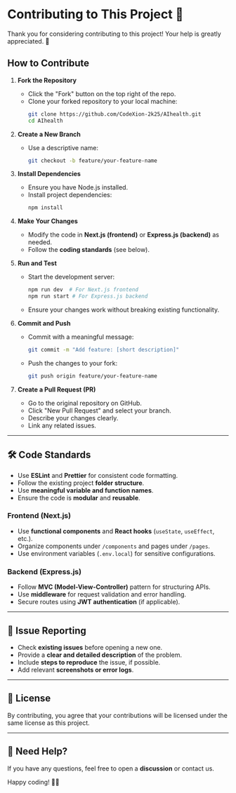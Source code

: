 # Contributing to This Project 🚀

Thank you for considering contributing to this project! Your help is greatly appreciated. 🎉

## How to Contribute

1. **Fork the Repository**  
   - Click the "Fork" button on the top right of the repo.
   - Clone your forked repository to your local machine:
     ```sh
     git clone https://github.com/CodeXion-2k25/AIhealth.git
     cd AIhealth
     ```

2. **Create a New Branch**  
   - Use a descriptive name:
     ```sh
     git checkout -b feature/your-feature-name
     ```

3. **Install Dependencies**  
   - Ensure you have Node.js installed.
   - Install project dependencies:
     ```sh
     npm install
     ```

4. **Make Your Changes**  
   - Modify the code in **Next.js (frontend)** or **Express.js (backend)** as needed.
   - Follow the **coding standards** (see below).

5. **Run and Test**  
   - Start the development server:
     ```sh
     npm run dev  # For Next.js frontend
     npm run start # For Express.js backend
     ```
   - Ensure your changes work without breaking existing functionality.

6. **Commit and Push**  
   - Commit with a meaningful message:
     ```sh
     git commit -m "Add feature: [short description]"
     ```
   - Push the changes to your fork:
     ```sh
     git push origin feature/your-feature-name
     ```

7. **Create a Pull Request (PR)**  
   - Go to the original repository on GitHub.
   - Click "New Pull Request" and select your branch.
   - Describe your changes clearly.
   - Link any related issues.

---

## 🛠 Code Standards

- Use **ESLint** and **Prettier** for consistent code formatting.
- Follow the existing project **folder structure**.
- Use **meaningful variable and function names**.
- Ensure the code is **modular** and **reusable**.

### **Frontend (Next.js)**
- Use **functional components** and **React hooks** (`useState`, `useEffect`, etc.).
- Organize components under `/components` and pages under `/pages`.
- Use environment variables (`.env.local`) for sensitive configurations.

### **Backend (Express.js)**
- Follow **MVC (Model-View-Controller)** pattern for structuring APIs.
- Use **middleware** for request validation and error handling.
- Secure routes using **JWT authentication** (if applicable).

---

## 📌 Issue Reporting

- Check **existing issues** before opening a new one.
- Provide a **clear and detailed description** of the problem.
- Include **steps to reproduce** the issue, if possible.
- Add relevant **screenshots or error logs**.

---

## 📜 License

By contributing, you agree that your contributions will be licensed under the same license as this project.

---

## 🙌 Need Help?

If you have any questions, feel free to open a **discussion** or contact us.  

Happy coding! 🚀✨

